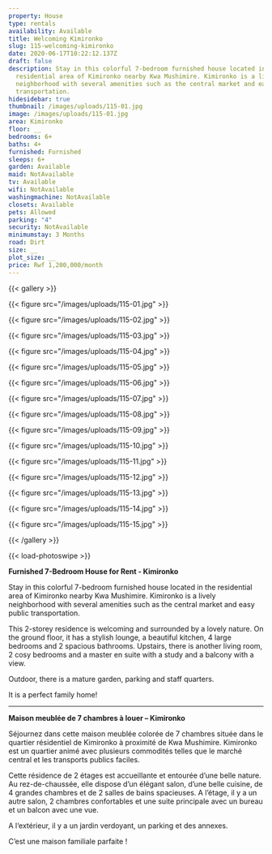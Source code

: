 ```yaml
---
property: House
type: rentals
availability: Available
title: Welcoming Kimironko
slug: 115-welcoming-kimironko
date: 2020-06-17T10:22:12.137Z
draft: false
description: Stay in this colorful 7-bedroom furnished house located in the
  residential area of Kimironko nearby Kwa Mushimire. Kimironko is a lively
  neighborhood with several amenities such as the central market and easy public
  transportation.
hidesidebar: true
thumbnail: /images/uploads/115-01.jpg
image: /images/uploads/115-01.jpg
area: Kimironko
floor: __
bedrooms: 6+
baths: 4+
furnished: Furnished
sleeps: 6+
garden: Available
maid: NotAvailable
tv: Available
wifi: NotAvailable
washingmachine: NotAvailable
closets: Available
pets: Allowed
parking: "4"
security: NotAvailable
minimumstay: 3 Months
road: Dirt
size: __
plot_size: __
price: Rwf 1,200,000/month
---
```

{{< gallery >}}

{{< figure src="/images/uploads/115-01.jpg" >}}

{{< figure src="/images/uploads/115-02.jpg" >}}

{{< figure src="/images/uploads/115-03.jpg" >}}

{{< figure src="/images/uploads/115-04.jpg" >}}

{{< figure src="/images/uploads/115-05.jpg" >}}

{{< figure src="/images/uploads/115-06.jpg" >}}

{{< figure src="/images/uploads/115-07.jpg" >}}

{{< figure src="/images/uploads/115-08.jpg" >}}

{{< figure src="/images/uploads/115-09.jpg" >}}

{{< figure src="/images/uploads/115-10.jpg" >}}

{{< figure src="/images/uploads/115-11.jpg" >}}

{{< figure src="/images/uploads/115-12.jpg" >}}

{{< figure src="/images/uploads/115-13.jpg" >}}

{{< figure src="/images/uploads/115-14.jpg" >}}

{{< figure src="/images/uploads/115-15.jpg" >}}

{{< /gallery >}}

{{< load-photoswipe >}}

**Furnished 7-Bedroom House for Rent - Kimironko**

Stay in this colorful 7-bedroom furnished house located in the residential area of Kimironko nearby Kwa Mushimire. Kimironko is a lively neighborhood with several amenities such as the central market and easy public transportation.

This 2-storey residence is welcoming and surrounded by a lovely nature. On the ground floor, it has a stylish lounge, a beautiful kitchen, 4 large bedrooms and 2 spacious bathrooms. Upstairs, there is another living room, 2 cosy bedrooms and a master en suite with a study and a balcony with a view.

Outdoor, there is a mature garden, parking and staff quarters.

It is a perfect family home! 

- - -

**Maison meublée de 7 chambres à louer – Kimironko**

Séjournez dans cette maison meublée colorée de 7 chambres située dans le quartier résidentiel de Kimironko à proximité de Kwa Mushimire. Kimironko est un quartier animé avec plusieurs commodités telles que le marché central et les transports publics faciles.

Cette résidence de 2 étages est accueillante et entourée d’une belle nature. Au rez-de-chaussée, elle dispose d’un élégant salon, d’une belle cuisine, de 4 grandes chambres et de 2 salles de bains spacieuses. A l’étage, il y a un autre salon, 2 chambres confortables et une suite principale avec un bureau et un balcon avec une vue.

A l‘extérieur, il y a un jardin verdoyant, un parking et des annexes.

C’est une maison familiale parfaite !